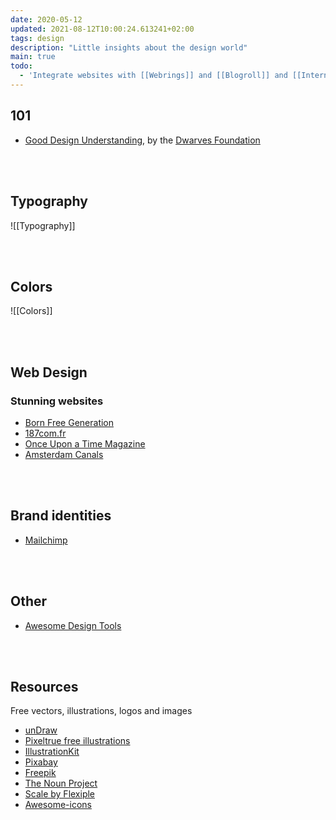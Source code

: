 ```yaml
---
date: 2020-05-12
updated: 2021-08-12T10:00:24.613241+02:00
tags: design
description: "Little insights about the design world"
main: true
todo:
  - 'Integrate websites with [[Webrings]] and [[Blogroll]] and [[Internet Awesomeness]]'
---
```

## 101

- [Good Design Understanding](https://dwarves.foundation/n/good-design-understanding/ "Good Design Understanding on Dwarves' Foundation website"), by the [Dwarves Foundation](https://dwarves.foundation "The Dwarves Foundation website")

<br>
<br>

## Typography

![[Typography]]

<br>
<br>

## Colors

![[Colors]]

<br>
<br>

## Web Design

### Stunning websites

- [Born Free Generation](https://www.bornfreegeneration.com "Born Free Generation")
- [187com.fr](https://187com.fr)
- [Once Upon a Time Magazine](https://www.onceuponatimemag.com "Once Upon a Time Magazine")
- [Amsterdam Canals](https://canals-amsterdam.nl "Amsterdam Canals")

<br>
<br>

## Brand identities

- [Mailchimp](https://mailchimp.com/design "Mailchimp design page")

<br>
<br>

## Other

- [Awesome Design Tools](https://github.com/goabstract/Awesome-Design-Tools "Awesome Design Tools on GitHub")

<br>
<br>

## Resources

Free vectors, illustrations, logos and images

- [unDraw](https://undraw.co "unDraw")
- [Pixeltrue free illustrations](https://www.pixeltrue.com/free-illustrations 'Free illustrations by Pixeltrue')
- [IllustrationKit](https://illustrationkit.com/ 'Illustration Kit')
- [Pixabay](https://pixabay.com 'Pixabay')
- [Freepik](https://www.freepik.com 'Freepik')
- [The Noun Project](https://thenounproject.com/ 'The Noun Project')
- [Scale by Flexiple](https://2.flexiple.com/scale/home 'Scale')
- [Awesome-icons](https://github.com/notlmn/awesome-icons 'awesome-icons on GitHub')